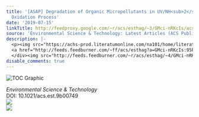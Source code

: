 ```yaml
---
title: '[ASAP] Degradation of Organic Micropollutants in UV/NH<sub>2</sub>Cl Advanced
  Oxidation Process'
date: '2019-07-15'
linkTitle: http://feedproxy.google.com/~r/acs/esthag/~3/GMci-nRKcIs/acs.est.9b00749
source: 'Environmental Science & Technology: Latest Articles (ACS Publications)'
description: |-
  <p><img src="https://achs-prod.literatumonline.com/na101/home/literatum/publisher/achs/journals/content/esthag/0/esthag.ahead-of-print/acs.est.9b00749/20190715/images/medium/es-2019-007495_0006.gif" alt="TOC Graphic"/></p><div><cite>Environmental Science & Technology</cite></div><div>DOI: 10.1021/acs.est.9b00749</div><div class="feedflare">
  <a href="http://feeds.feedburner.com/~ff/acs/esthag?a=GMci-nRKcIs:95PlO8FIjVc:yIl2AUoC8zA"><img src="http://feeds.feedburner.com/~ff/acs/esthag?d=yIl2AUoC8zA" border="0"></img></a>
  </div><img src="http://feeds.feedburner.com/~r/acs/esthag/~4/GMci-nRKcIs" ...
disable_comments: true
---
```

<p><img src="https://achs-prod.literatumonline.com/na101/home/literatum/publisher/achs/journals/content/esthag/0/esthag.ahead-of-print/acs.est.9b00749/20190715/images/medium/es-2019-007495_0006.gif" alt="TOC Graphic"/></p><div><cite>Environmental Science & Technology</cite></div><div>DOI: 10.1021/acs.est.9b00749</div><div class="feedflare">
<a href="http://feeds.feedburner.com/~ff/acs/esthag?a=GMci-nRKcIs:95PlO8FIjVc:yIl2AUoC8zA"><img src="http://feeds.feedburner.com/~ff/acs/esthag?d=yIl2AUoC8zA" border="0"></img></a>
</div><img src="http://feeds.feedburner.com/~r/acs/esthag/~4/GMci-nRKcIs" ...